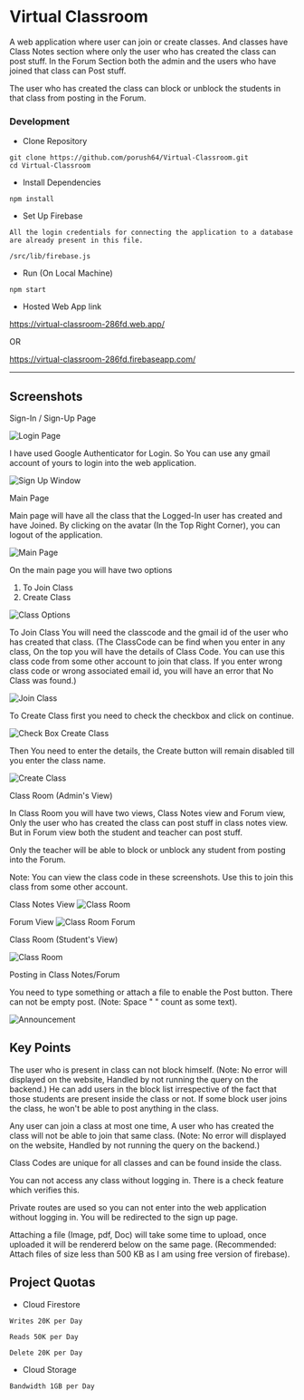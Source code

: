 # Virtual Classroom

A web application where user can join or create classes.
And classes have Class Notes section where only the user who has created the class can post stuff.
In the Forum Section both the admin and the users who have joined that class can Post stuff.

The user who has created the class can block or unblock the students in that class from posting in the Forum.

### Development

- Clone Repository

```
git clone https://github.com/porush64/Virtual-Classroom.git
cd Virtual-Classroom
```

- Install Dependencies

```
npm install
```

- Set Up Firebase

```
All the login credentials for connecting the application to a database are already present in this file.

/src/lib/firebase.js
```

- Run (On Local Machine)

```
npm start
```

- Hosted Web App link

https://virtual-classroom-286fd.web.app/

OR

https://virtual-classroom-286fd.firebaseapp.com/


---

## Screenshots

Sign-In / Sign-Up Page

![Login Page](./screenshots/Login.png)

I have used Google Authenticator for Login.
So You can use any gmail account of yours to login into the web application.

![Sign Up Window](./screenshots/Pop-up.png)

Main Page

Main page will have all the class that the Logged-In user has created and have Joined.
By clicking on the avatar (In the Top Right Corner), you can logout of the application.

![Main Page](./screenshots/main-page.png)

On the main page you will have two options

1. To Join Class
2. Create Class

![Class Options](./screenshots/class-options.png)

To Join Class You will need the classcode and the gmail id of the user who has created that class.
(The ClassCode can be find when you enter in any class, On the top you will have the details of Class Code. You can use this class code from some other account to join that class. If you enter wrong class code or wrong associated email id, you will have an error that No Class was found.)

![Join Class](./screenshots/join-class.png)

To Create Class first you need to check the checkbox and click on continue.

![Check Box Create Class](./screenshots/check-box.png)

Then You need to enter the details, the Create button will remain disabled till you enter the class name.

![Create Class](./screenshots/create-class.png)

Class Room (Admin's View)

In Class Room you will have two views, Class Notes view and Forum view, Only the user who has created the class can post stuff in class notes view.
But in Forum view both the student and teacher can post stuff.

Only the teacher will be able to block or unblock any student from posting into the Forum.

Note: You can view the class code in these screenshots. Use this to join this class from some other account.

Class Notes View
![Class Room ](./screenshots/classroom-admin.png)

Forum View
![Class Room Forum ](./screenshots/classroom-forum.png)

Class Room (Student's View)

![Class Room](./screenshots/classroom-student.png)

Posting in Class Notes/Forum

You need to type something or attach a file to enable the Post button.
There can not be empty post. (Note: Space " " count as some text).

![Announcement](./screenshots/class-post.png)

## Key Points

The user who is present in class can not block himself. (Note: No error will displayed on the website, Handled by not running the query on the backend.)
He can add users in the block list irrespective of the fact that those students are present inside the class or not.
If some block user joins the class, he won't be able to post anything in the class.

Any user can join a class at most one time, A user who has created the class will not be able to join that same class. (Note: No error will displayed on the website, Handled by not running the query on the backend.)

Class Codes are unique for all classes and can be found inside the class.

You can not access any class without logging in. There is a check feature which verifies this.

Private routes are used so you can not enter into the web application without logging in. You will be redirected to the sign up page.

Attaching a file (Image, pdf, Doc) will take some time to upload, once uploaded it will be rendererd below on the same page.
(Recommended: Attach files of size less than 500 KB as I am using free version of firebase).

## Project Quotas

- Cloud Firestore

```
Writes 20K per Day

Reads 50K per Day

Delete 20K per Day
```

- Cloud Storage

```
Bandwidth 1GB per Day
```
